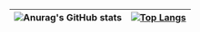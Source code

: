 | ![Anurag's GitHub stats](https://github-readme-stats.vercel.app/api?username=LiBaoxuan-Neil&show_icons=true) | [![Top Langs](https://github-readme-stats.vercel.app/api/top-langs/?username=LiBaoxuan-Neil)](https://github.com/anuraghazra/github-readme-stats) |
| ------------------------------------------------------------ | ------------------------------------------------------------ |

 

<!--
**LiBaoxuan-Neil/LiBaoxuan-Neil** is a ✨ _special_ ✨ repository because its `README.md` (this file) appears on your GitHub profile.

Here are some ideas to get you started:

- 🔭 I’m currently working on ...
- 🌱 I’m currently learning ...
- 👯 I’m looking to collaborate on ...
- 🤔 I’m looking for help with ...
- 💬 Ask me about ...
- 📫 How to reach me: ...
- 😄 Pronouns: ...
- ⚡ Fun fact: ...
-->
